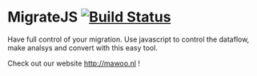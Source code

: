 # MigrateJS [![Build Status](https://travis-ci.org/mawoonl/MigrateJS.svg?branch=master)](https://travis-ci.org/mawoonl/MigrateJS)
Have full control of your migration. Use javascript to control the dataflow, make analsys and convert with this easy tool.

Check out our website http://mawoo.nl !
